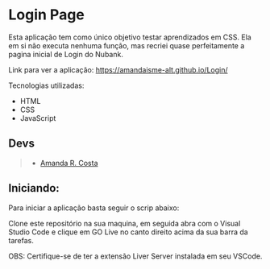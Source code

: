 # Login Page

Esta aplicação tem como único objetivo testar aprendizados em CSS. Ela em si não executa nenhuma função, mas recriei quase perfeitamente a pagina inicial de Login do Nubank.

Link para ver a aplicação: https://amandaisme-alt.github.io/Login/

 Tecnologias utilizadas:

 - HTML
 - CSS
 - JavaScript
 
 ## **Devs**

 > - [Amanda R. Costa](https://www.linkedin.com/in/amanda-fullstack/)


## Iniciando:

Para iniciar a aplicação basta seguir o scrip abaixo:

Clone este repositório na sua maquina, em seguida abra com o Visual Studio Code e clique em GO Live no canto direito acima da sua barra da tarefas. 

OBS: Certifique-se de ter a extensão Liver Server instalada em seu VSCode.

<br>
